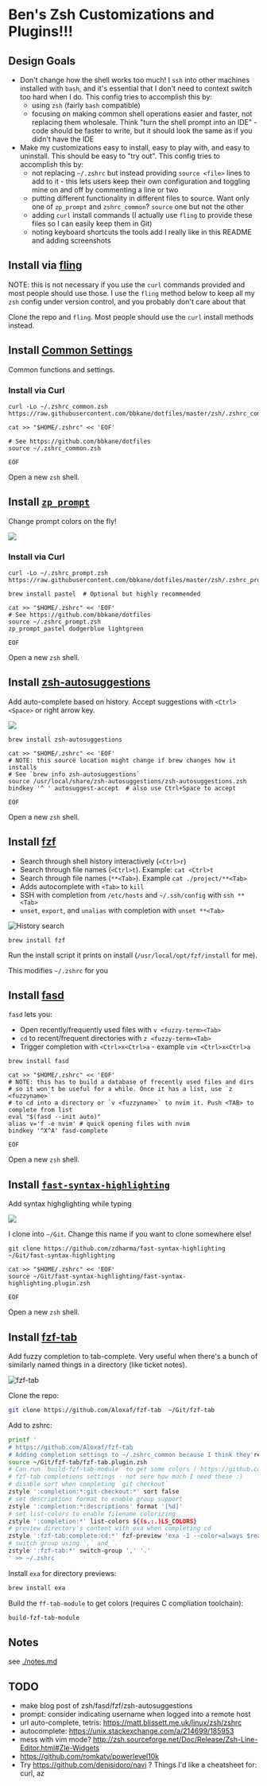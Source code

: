 # Ben's Zsh Customizations and Plugins!!!

## Design Goals

- Don't change how the shell works too much! I `ssh` into other machines installed with `bash`, and it's essential that I don't need to context switch too hard when I do. This config tries to accomplish this by:
  - using `zsh` (fairly `bash` compatible)
  - focusing on making common shell operations easier and faster, not replacing them wholesale. Think "turn the shell prompt into an IDE" - code should be faster to write, but it should look the same as if you didn't have the IDE
- Make my customizations easy to install, easy to play with, and easy to uninstall. This should be easy to "try out". This config tries to accomplish this by:
  - not replacing `~/.zshrc` but instead providing `source <file>` lines to add to it - this lets users keep their own configuration and toggling mine on and off by commenting a line or two
  - putting different functionality in different files to source. Want only one of `zp_prompt` and `zshrc_common`? `source` one but not the other
  - adding `curl` install commands (I actually use `fling` to provide these files so I can easily keep them in Git)
  - noting keyboard shortcuts the tools add I really like in this README and adding screenshots

## Install via [fling](https://github.com/bbkane/fling/)

NOTE: this is not necessary if you use the `curl` commands provided and most people should use those. I use the `fling` method below to keep all my `zsh` config under version control, and you probably don't care about that

Clone the repo and `fling`. Most people should use the `curl` install methods instead.

## Install [Common Settings](./.zshrc_common.zsh)

Common functions and settings.

### Install via Curl

```
curl -Lo ~/.zshrc_common.zsh https://raw.githubusercontent.com/bbkane/dotfiles/master/zsh/.zshrc_common.zsh
```

```
cat >> "$HOME/.zshrc" << 'EOF'

# See https://github.com/bbkane/dotfiles
source ~/.zshrc_common.zsh

EOF
```

Open a new `zsh` shell.

## Install [`zp_prompt`](./dot-zshrc_prompt.zsh)

Change prompt colors on the fly!

![](./README_img/zp_prompt.png)

### Install via Curl

```
curl -Lo ~/.zshrc_prompt.zsh https://raw.githubusercontent.com/bbkane/dotfiles/master/zsh/.zshrc_prompt.zsh
```

```
brew install pastel  # Optional but highly recommended
```

```
cat >> "$HOME/.zshrc" << 'EOF'
# See https://github.com/bbkane/dotfiles
source ~/.zshrc_prompt.zsh
zp_prompt_pastel dodgerblue lightgreen

EOF
```

Open a new `zsh` shell.

## Install [zsh-autosuggestions](https://github.com/zsh-users/zsh-autosuggestions)

Add auto-complete based on history. Accept suggestions with `<Ctrl><Space>` or right arrow key.

![](./README_img/zsh-autosuggestions.png)

```
brew install zsh-autosuggestions
```

```
cat >> "$HOME/.zshrc" << 'EOF'
# NOTE: this source location might change if brew changes how it installs
# See `brew info zsh-autosuggestions`
source /usr/local/share/zsh-autosuggestions/zsh-autosuggestions.zsh
bindkey '^ ' autosuggest-accept  # also use Ctrl+Space to accept

EOF
```

Open a new `zsh` shell.

## Install [fzf](https://github.com/junegunn/fzf)

- Search through shell history interactively (`<Ctrl>r`)
- Search through file names (`<Ctrl>t`). Example: `cat <Ctrl>t`
- Search through file names (`**<Tab>`). Example `cat ./project/**<Tab>`
- Adds autocomplete with `<Tab>` to `kill`
- SSH with completion from `/etc/hosts` and `~/.ssh/config` with `ssh **<Tab>`
- `unset`, `export`, and `unalias` with completion with `unset **<Tab>`

![History search](./README_img/fzf.png)

```
brew install fzf
```

Run the install script it prints on install (`/usr/local/opt/fzf/install` for me).

This modifies `~/.zshrc` for you

## Install [fasd](https://github.com/clvv/fasd)

`fasd` lets you:
- Open recently/frequently used files with `v <fuzzy-term><Tab>`
- `cd` to recent/frequent directories with `z <fuzzy-term><Tab>`
- Trigger completion with `<Ctrl>x<Ctrl>a` - example `vim <Ctrl>x<Ctrl>a`

```
brew install fasd
```

```
cat >> "$HOME/.zshrc" << 'EOF'
# NOTE: this has to build a database of frecently used files and dirs
# so it won't be useful for a while. Once it has a list, use `z <fuzzyname>`
# to cd into a directory or `v <fuzzyname>` to nvim it. Push <TAB> to complete from list
eval "$(fasd --init auto)"
alias v='f -e nvim' # quick opening files with nvim
bindkey '^X^A' fasd-complete

EOF
```

Open a new `zsh` shell.

## Install [`fast-syntax-highlighting`](https://github.com/zdharma/fast-syntax-highlighting)

Add syntax highglighting while typing

![](./README_img/fast-syntax-highlighting.png)

I clone into `~/Git`. Change this name if you want to clone somewhere else!

```
git clone https://github.com/zdharma/fast-syntax-highlighting ~/Git/fast-syntax-highlighting
```

```
cat >> "$HOME/.zshrc" << 'EOF'
source ~/Git/fast-syntax-highlighting/fast-syntax-highlighting.plugin.zsh

EOF
```

Open a new `zsh` shell.

## Install [fzf-tab](https://github.com/Aloxaf/fzf-tab)

Add fuzzy completion to tab-complete. Very useful when there's a bunch of similarly named things in a directory (like ticket notes).

![fzf-tab](./README_img/fzf-tab.png)

Clone the repo:

```bash
git clone https://github.com/Aloxaf/fzf-tab  ~/Git/fzf-tab
```

Add to zshrc:

```bash
printf '
# https://github.com/Aloxaf/fzf-tab
# Adding completion settings to ~/.zshrc_common because I think they're commonly applicable
source ~/Git/fzf-tab/fzf-tab.plugin.zsh
# Can run `build-fzf-tab-module` to get some colors ( https://github.com/Aloxaf/fzf-tab#binary-module )
# fzf-tab completions settings - not sure how much I need these :)
# disable sort when completing `git checkout`
zstyle ':completion:*:git-checkout:*' sort false
# set descriptions format to enable group support
zstyle ':completion:*:descriptions' format '[%d]'
# set list-colors to enable filename colorizing
zstyle ':completion:*' list-colors ${(s.:.)LS_COLORS}
# preview directory's content with exa when completing cd
zstyle ':fzf-tab:complete:cd:*' fzf-preview 'exa -1 --color=always $realpath'
# switch group using `,` and `.`
zstyle ':fzf-tab:*' switch-group ',' '.'
' >> ~/.zshrc
```

Install `exa` for directory previews: 

```bash
brew install exa
```

Build the `ff-tab-module` to get colors (requires C compliation toolchain):

```bash
build-fzf-tab-module
```

## Notes

see [./notes.md](./notes.md)

## TODO

- make blog post of zsh/fasd/fzf/zsh-autosuggestions
- prompt: consider indicating username when logged into a remote host
- url auto-complete, tetris: https://matt.blissett.me.uk/linux/zsh/zshrc
- autocomplete: https://unix.stackexchange.com/a/214699/185953
- mess with vim mode? http://zsh.sourceforge.net/Doc/Release/Zsh-Line-Editor.html#Zle-Widgets
- https://github.com/romkatv/powerlevel10k
- Try https://github.com/denisidoro/navi ? Things I'd like a cheatsheet for: curl, az
